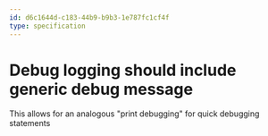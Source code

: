 ```yaml
---
id: d6c1644d-c183-44b9-b9b3-1e787fc1cf4f
type: specification
---
```


# Debug logging should include generic debug message

This allows for an analogous "print debugging" for quick debugging statements
